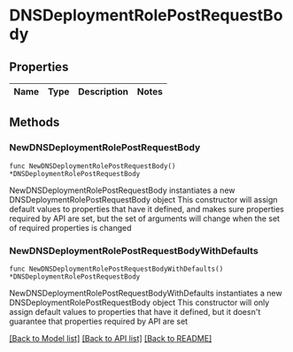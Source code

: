 # DNSDeploymentRolePostRequestBody

## Properties

Name | Type | Description | Notes
------------ | ------------- | ------------- | -------------

## Methods

### NewDNSDeploymentRolePostRequestBody

`func NewDNSDeploymentRolePostRequestBody() *DNSDeploymentRolePostRequestBody`

NewDNSDeploymentRolePostRequestBody instantiates a new DNSDeploymentRolePostRequestBody object
This constructor will assign default values to properties that have it defined,
and makes sure properties required by API are set, but the set of arguments
will change when the set of required properties is changed

### NewDNSDeploymentRolePostRequestBodyWithDefaults

`func NewDNSDeploymentRolePostRequestBodyWithDefaults() *DNSDeploymentRolePostRequestBody`

NewDNSDeploymentRolePostRequestBodyWithDefaults instantiates a new DNSDeploymentRolePostRequestBody object
This constructor will only assign default values to properties that have it defined,
but it doesn't guarantee that properties required by API are set


[[Back to Model list]](../README.md#documentation-for-models) [[Back to API list]](../README.md#documentation-for-api-endpoints) [[Back to README]](../README.md)


